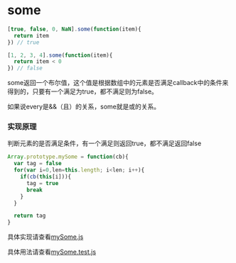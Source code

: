 # some

```javascript
[true, false, 0, NaN].some(function(item){
  return item
}) // true

[1, 2, 3, 4].some(function(item){
  return item < 0
}) // false
```

some返回一个布尔值，这个值是根据数组中的元素是否满足callback中的条件来得到的，只要有一个满足为true，都不满足则为false。

如果说every是&&（且）的关系，some就是或的关系。

### 实现原理

判断元素的是否满足条件，有一个满足则返回true，都不满足返回false

```javascript
Array.prototype.mySome = function(cb){
  var tag = false
  for(var i=0,len=this.length; i<len; i++){
    if(cb(this[i])){
      tag = true
      break
    }
  }

  return tag
}
```

具体实现请查看[mySome.js](./mySome.js)

具体用法请查看[mySome.test.js](./mySome.test.js)
